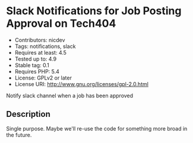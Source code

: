 # Slack Notifications for Job Posting Approval on Tech404
* Contributors: nicdev
* Tags: notifications, slack
* Requires at least: 4.5
* Tested up to: 4.9
* Stable tag: 0.1
* Requires PHP: 5.4
* License: GPLv2 or later
* License URI: http://www.gnu.org/licenses/gpl-2.0.html

Notify slack channel when a job has been approved

## Description

Single purpose. Maybe we'll re-use the code for something more broad in the future.
